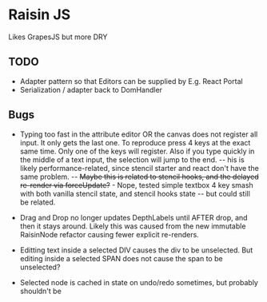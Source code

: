 # Raisin JS

Likes GrapesJS but more DRY

## TODO

- Adapter pattern so that Editors can be supplied by E.g. React Portal
- Serialization / adapter back to DomHandler

## Bugs

- Typing too fast in the attribute editor OR the canvas does not register all input. It only gets the last one. To reproduce press 4 keys at the exact same time. Only one of the keys will register. Also if you type quickly in the middle of a text input, the selection will jump to the end.
  -- his is likely performance-related, since stencil starter and react don't have the same problem.
  -- ~~Maybe this is related to stencil hooks, and the delayed re-render via forceUpdate?~~ - Nope, tested simple textbox 4 key smash with both vanilla stencil state, and stencil hooks state -- but could still be related.

- Drag and Drop no longer updates DepthLabels until AFTER drop, and then it stays around. Likely this was caused from the new immutable RaisinNode refactor causing fewer explicit re-renders.

- Editting text inside a selected DIV causes the div to be unselected. But editing inside a selected SPAN does not cause the span to be unselected?

- Selected node is cached in state on undo/redo sometimes, but probably shouldn't be
